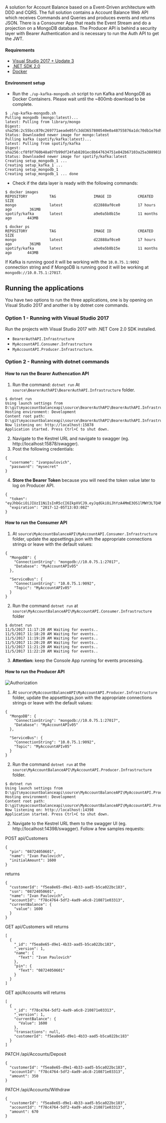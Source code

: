 A solution for Account Balance based on a Event-Driven architecture with DDD and CQRS. The full solution contains a Account Balance Web API which receives Commands and Queries and produces events and returns JSON. There is a Consoumer App that reads the Event Stream and do a projection on a MongoDB database. The Producer API is behind a security layer with Bearer Authentication and is necessary to run the Auth API to get the JWT. 

#### Requirements

* [Visual Studio 2017 + Update 3](https://www.visualstudio.com/en-us/news/releasenotes/vs2017-relnotes)
* [.NET SDK 2.0](https://www.microsoft.com/net/download/core)
* [Docker](https://docs.docker.com/docker-for-windows/install/)

#### Environment setup

* Run the `./up-kafka-mongodb.sh` script to run Kafka and MongoDB as Docker Containers. Please wait until the ~800mb download to be complete.

```
$ ./up-kafka-mongodb.sh
Pulling mongodb (mongo:latest)...
latest: Pulling from library/mongo
Digest: sha256:2c55bcc870c269771aeade05fc3dd3657800540e0a48755876a1dc70db1e76d9
Status: Downloaded newer image for mongo:latest
Pulling kafka (spotify/kafka:latest)...
latest: Pulling from spotify/kafka
Digest: sha256:cf8f8f760b48a07fb99df24fab8201ec8b647634751e842b67103a25a388981b
Status: Downloaded newer image for spotify/kafka:latest
Creating setup_mongodb_1 ...
Creating setup_kafka_1 ...
Creating setup_mongodb_1
Creating setup_mongodb_1 ... done
```
* Check if the data layer is ready with the following commands:

```
$ docker images
REPOSITORY          TAG                 IMAGE ID            CREATED             SIZE
mongo               latest              d22888af0ce0        17 hours ago        361MB
spotify/kafka       latest              a9e0a5b8b15e        11 months ago       443MB
```

```
$ docker ps
REPOSITORY          TAG                 IMAGE ID            CREATED             SIZE
mongo               latest              d22888af0ce0        17 hours ago        361MB
spotify/kafka       latest              a9e0a5b8b15e        11 months ago       443MB
```

If Kafka is running good it will be working with the `10.0.75.1:9092` connection string and if MongoDB is running good it will be working at `mongodb://10.0.75.1:27017`.

## Running the applications

You have two options to run the three applications, one is by opening on Visual Studio 2017 and another is by dotnet core commands.

### Option 1 - Running with Visual Studio 2017

Run the projects with Visual Studio 2017 with .NET Core 2.0 SDK installed.

* `BearerAuthAPI.Infrastructure`
* `MyAccountAPI.Consumer.Infrastructure` 
* `MyAccountAPI.Producer.Infrastructure`.

### Option 2 - Running with dotnet commands

#### How to run the Bearer Authencation API

1. Run the command: `dotnet run` At `source\BearerAuthAPI\BearerAuthAPI.Infrastructure` folder.
```
$ dotnet run
Using launch settings from D:\git\myaccountbalanceapi\source\BearerAuthAPI\BearerAuthAPI.Infrastructure\Properties\launchSettings.json...
Hosting environment: Development
Content root path: D:\git\myaccountbalanceapi\source\BearerAuthAPI\BearerAuthAPI.Infrastructure
Now listening on: http://localhost:15878
Application started. Press Ctrl+C to shut down.
```
2. Navigate to the Kestrel URL and navigate to swagger (eg. http://localhost:15878/swagger).
3. Post the following credentials:
```
{
  "username": "ivanpaulovich",
  "password": "mysecret"
}
```
4. __Store the Bearer Token__ because you will need the token value later to log on Producer API.
```
{
  "token": "eyJhbGciOiJIUzI1NiIsInR5cCI6IkpXVCJ9.eyJqdGkiOiJhYzA4MmE3OS1lMWY3LTQ4MTktYmU1Mi1hOTQwMTBkM2VjZTciLCJzdWIiOiJzdHJpbmciLCJleHAiOjE1MTI0Nzg5ODgsImlzcyI6Imh0dHA6Ly9teWFjY291bnRhcGkiLCJhdWQiOiJodHRwOi8vbXlhY2NvdW50YXBpIn0.9YKGmKaptLBDcExHhPOQ3_j9TsdbkcRf8ZtvIkdq8Go",
  "expiration": "2017-12-05T13:03:08Z"
}
```
#### How to run the Consumer API

1. At `source\MyAccountBalanceAPI\MyAccountAPI.Consumer.Infrastructure` folder, update the appsettings.json with the appropriate connections strings or leave with the default values:
```
{
  "MongoDB": {
    "ConnectionString": "mongodb://10.0.75.1:27017",
    "Database": "MyAccountAPIv05"
  },

  "ServiceBus": {
    "ConnectionString": "10.0.75.1:9092",
    "Topic": "MyAccountAPIv05"
  }
}
```
2. Run the command `dotnet run` at `source\MyAccountBalanceAPI\MyAccountAPI.Consumer.Infrastructure` folder 
```
$ dotnet run
11/5/2017 11:17:20 AM Waiting for events..
11/5/2017 11:18:20 AM Waiting for events..
11/5/2017 11:19:20 AM Waiting for events..
11/5/2017 11:20:20 AM Waiting for events..
11/5/2017 11:21:20 AM Waiting for events..
11/5/2017 11:22:20 AM Waiting for events..
```
3. __Attention:__ keep the Console App running for events processing.

#### How to run the Producer API

![Authorization](https://github.com/ivanpaulovich/myaccountbalanceapi/blob/master/Producer.png)

1. At `source\MyAccountBalanceAPI\MyAccountAPI.Producer.Infrastructure` folder, update the appsettings.json with the appropriate connections strings or leave with the default values:
```
{
  "MongoDB": {
    "ConnectionString": "mongodb://10.0.75.1:27017",
    "Database": "MyAccountAPIv05"
  },

  "ServiceBus": {
    "ConnectionString": "10.0.75.1:9092",
    "Topic": "MyAccountAPIv05"
  }
}
```
2. Run the command `dotnet run` at the `source\MyAccountBalanceAPI\MyAccountAPI.Producer.Infrastructure` folder.

```
$ dotnet run
Using launch settings from D:\git\myaccountbalanceapi\source\MyAccountBalanceAPI\MyAccountAPI.Producer.Infrastructure\Properties\launchSettings.json...
Hosting environment: Development
Content root path: D:\git\myaccountbalanceapi\source\MyAccountBalanceAPI\MyAccountAPI.Producer.Infrastructure
Now listening on: http://localhost:14398
Application started. Press Ctrl+C to shut down.
```

2. Navigate to the Kestrel URL them to the swagger UI (eg. http://localhost:14398/swagger).
Follow a few samples requests:

POST api/Customers
```
{
  "pin": "08724050601",
  "name": "Ivan Paulovich",
  "initialAmount": 1600
}
```

returns
```
{
  "customerId": "f5ea8e65-d9e1-4b33-aad5-b5ca022bc183",
  "ssn": "08724050601",
  "name": "Ivan Paulovich",
  "accountId": "f78c4764-5df2-4ad9-a6c8-210871e03313",
  "currentBalance": {
    "value": 1600
  }
}
```

GET api/Customers will returns
```
[
  {
    "_id": "f5ea8e65-d9e1-4b33-aad5-b5ca022bc183",
    "_version": 1,
    "name": {
      "Text": "Ivan Paulovich"
    },
    "pin": {
      "Text": "08724050601"
    }
  }
]
```

GET api/Accounts will returns
```
[
  {
    "_id": "f78c4764-5df2-4ad9-a6c8-210871e03313",
    "_version": 1,
    "currentBalance": {
      "Value": 1600
    },
    "transactions": null,
    "customerId": "f5ea8e65-d9e1-4b33-aad5-b5ca022bc183"
  }
]
```

PATCH /api/Accounts/Deposit
```
{
  "customerId": "f5ea8e65-d9e1-4b33-aad5-b5ca022bc183",
  "accountId": "f78c4764-5df2-4ad9-a6c8-210871e03313",
  "amount": 350
}
```

PATCH /api/Accounts/Withdraw
```
{
  "customerId": "f5ea8e65-d9e1-4b33-aad5-b5ca022bc183",
  "accountId": "f78c4764-5df2-4ad9-a6c8-210871e03313",
  "amount": 670
}
```
